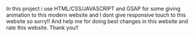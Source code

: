 In this project i use HTML/CSS/JAVASCRIPT and GSAP for some giving animation to this modern website and I dont give responsive touch to this website so sorry!! 
And help me for doing best changes in this website and rate this website.
Thank you!!
